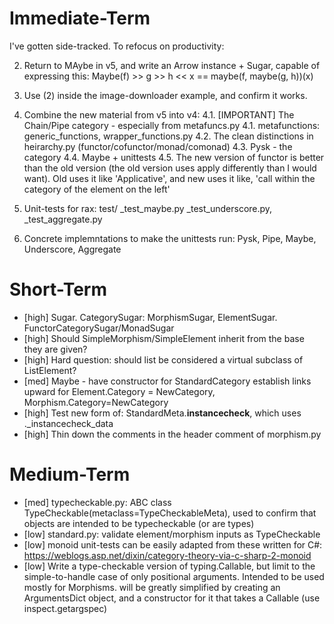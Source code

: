 Immediate-Term
==================
I've gotten side-tracked. To refocus on productivity:

2. Return to MAybe in v5, and write an Arrow instance + Sugar, capable of expressing this:
    Maybe(f) >> g >> h << x == maybe(f, maybe(g, h))(x)

3. Use (2) inside the image-downloader example, and confirm it works.

4. Combine the new material from v5 into v4:
4.1. [IMPORTANT] The Chain/Pipe category - especially from metafuncs.py
4.1. metafunctions: generic_functions, wrapper_functions.py
4.2. The clean distinctions in heirarchy.py (functor/cofunctor/monad/comonad)
4.3. Pysk - the category
4.4. Maybe + unittests
4.5. The new version of functor is better than the old version (the old version uses apply differently than I would want). Old uses it like 'Applicative', and new uses it like, 'call within the category of the element on the left'

5. Unit-tests for rax: test/ _test_maybe.py _test_underscore.py, _test_aggregate.py

5. Concrete implemntations to make the unittests run: Pysk, Pipe, Maybe, Underscore, Aggregate


Short-Term
===============
* [high] Sugar. CategorySugar: MorphismSugar, ElementSugar. FunctorCategorySugar/MonadSugar
* [high] Should SimpleMorphism/SimpleElement inherit from the base they are given?
* [high] Hard question: should list be considered a virtual subclass of ListElement?
* [med] Maybe - have constructor for StandardCategory establish links upward for Element.Category = NewCategory, Morphism.Category=NewCategory
* [high] Test new form of: StandardMeta.__instancecheck__, which uses ._instancecheck_data
* [high] Thin down the comments in the header comment of morphism.py


Medium-Term
================
* [med] typecheckable.py: ABC class TypeCheckable(metaclass=TypeCheckableMeta), used to confirm that objects are intended to be typecheckable (or are types)
* [low] standard.py: validate element/morphism inputs as TypeCheckable
* [low] monoid unit-tests can be easily adapted from these written for C#: https://weblogs.asp.net/dixin/category-theory-via-c-sharp-2-monoid
* [low] Write a type-checkable version of typing.Callable, but limit to the simple-to-handle case of only positional arguments. Intended to be used mostly for Morphisms. will be greatly simplified by creating an ArgumentsDict object, and a constructor for it that takes a Callable (use inspect.getargspec) 
